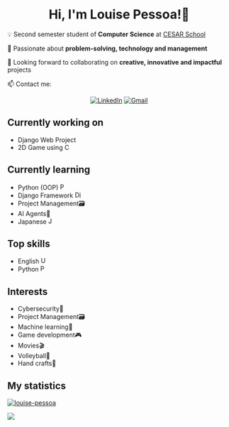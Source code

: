 <!--
- 🤔 I’m looking for help with ...
- 💬 Ask me about ...
- ⚡ Fun fact:

`abcd` = text in a block/box
<a> tag = hipertext
<b> tag = bold text
<div> tag = new section
tab = block of code
<code> tag or `text` = box of text
<ins> tag = underline text
<p>&nbsp;</p> = linha em branco

### Platforms I use to study
- Websites:
    - StackOverflow
    - W3Schools
    - beecrowd
-->

# <div align=center>Hi, I'm Louise Pessoa!👾</div>

💡 Second semester student of **Computer Science** at <a href="https://www.cesar.school">CESAR School</a>

🌱 Passionate about **problem-solving, technology and management**

👀 Looking forward to collaborating on **creative, innovative and impactful** projects

📫 Contact me:
<div align='center'>
    
[![LinkedIn](https://img.shields.io/badge/LinkedIn-0077B5?style=for-the-badge&logo=linkedin&logoColor=white)](https://www.linkedin.com/in/louise-pessoa-)
[![Gmail](https://img.shields.io/badge/Gmail-D14836?style=for-the-badge&logo=gmail&logoColor=white)](louisepessoaamds@gmail.com)
</div>

## Currently working on
- Django Web Project
- 2D Game using C 

## Currently learning
<!--
- JavaScript <img src="https://static.vecteezy.com/system/resources/previews/027/127/463/non_2x/javascript-logo-javascript-icon-transparent-free-png.png" alt="JavaScript icon" width="15">
- HTML and CSS <img src="https://images.vexels.com/media/users/3/166383/isolated/preview/6024bc5746d7436c727825dc4fc23c22-icone-de-linguagem-de-programacao-html.png" alt="HTML icon" width="15"><img src="https://cdn-icons-png.flaticon.com/512/5968/5968242.png" alt="CSS icon" width="15">
- C++ <img src="https://cdn-icons-png.flaticon.com/512/6132/6132222.png" alt="C++ icon" width="15">
- Markdown <img src="https://www.markdownguide.org/assets/images/markdown-mark-white.svg" alt="Markdown icon" width="15">
-->
- Python (OOP) <img src="https://cdn3.iconfinder.com/data/icons/logos-and-brands-adobe/512/267_Python-512.png" alt="Python icon" width="15">
- Django Framework <img src="https://www.svgrepo.com/show/353657/django-icon.svg" alt="Django icon" width="15">
- Project Management🗃️
- AI Agents🤖
- Japanese <img src="https://upload.wikimedia.org/wikipedia/commons/thumb/9/9e/Flag_of_Japan.svg/1280px-Flag_of_Japan.svg.png" alt="Japanese flag icon" width="15">

## Top skills
- English <img src="https://upload.wikimedia.org/wikipedia/commons/thumb/d/de/Flag_of_the_United_States.png/1200px-Flag_of_the_United_States.png" alt="USA flag icon" width="15">
- Python <img src="https://cdn3.iconfinder.com/data/icons/logos-and-brands-adobe/512/267_Python-512.png" alt="Python icon" width="15">

## Interests
- Cybersecurity🔐
- Project Management🗃️
- Machine learning🤖
- Game development🎮
- Movies🎬
- Volleyball🏐
- Hand crafts👐

## My statistics

[![louise-pessoa](https://github-readme-stats.vercel.app/api/top-langs/?username=louise-pessoa&hide=html&layout=compact&theme=dark)](https://github.com/anuraghazra/github-readme-stats)

<img src="https://github-readme-stats.vercel.app/api?username=louise-pessoa&count_private=true&show_icons=true&include_all_commits=true&theme=dark"/>


